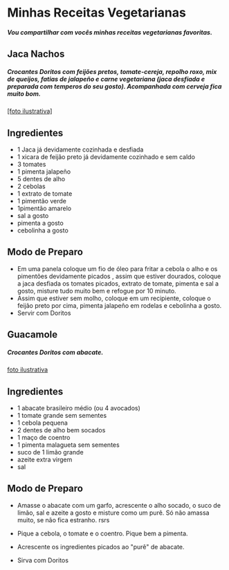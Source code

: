 # Minhas Receitas Vegetarianas

<h5>Vou compartilhar com vocês minhas receitas vegetarianas favoritas.</h5>



<h2>  Jaca Nachos
</h2>



<h5>Crocantes Doritos com feijões pretos, tomate-cereja, repolho roxo, mix de queijos, fatias de jalapeño e carne vegetariana (jaca desfiada e preparada com temperos do seu gosto). Acompanhada com cerveja fica muito bom.</h5>



<a href =(https://media.gazetadopovo.com.br/bomgourmet/2019/01/nachos-vegetariano-outback-c438b510.jpg) target="_blank" >[foto ilustrativa] </a>



<h2>Ingredientes</h2>

- 1 Jaca já devidamente cozinhada e desfiada
- 1 xicara de feijão preto já devidamente cozinhado e sem caldo
- 3 tomates
- 1 pimenta jalapeño
- 5 dentes de alho
- 2 cebolas
- 1 extrato de tomate
- 1 pimentão verde 
- 1pimentão amarelo 
-  sal a gosto 
- pimenta a gosto
- cebolinha a gosto



<h2>Modo de Preparo</h2>

- Em uma panela coloque um fio de óleo para fritar a cebola o alho e os pimentões devidamente picados   , assim que estiver dourados, coloque a jaca desfiada os tomates picados, extrato de tomate, pimenta e sal a gosto, misture tudo muito bem e refogue por 10 minuto.
- Assim que estiver sem molho, coloque em um recipiente, coloque o feijão preto por cima, pimenta jalapeño em rodelas e cebolinha a gosto.
- Servir com Doritos 





<h2>Guacamole
</h2>



<h5>Crocantes Doritos com abacate.</h5>



[foto ilustrativa](https://malasepanelas.com/wp-content/uploads/2020/07/guacamole.jpg)



<h2>Ingredientes</h2>



- 1 abacate brasileiro médio (ou 4 avocados)
- 1 tomate grande sem sementes
- 1 cebola pequena
- 2 dentes de alho bem socados
- 1 maço de coentro
- 1 pimenta malagueta sem sementes
- suco de 1 limão grande
- azeite extra virgem
- sal



<h2>Modo de Preparo</h2>



- Amasse o abacate com um garfo, acrescente o alho socado, o suco de limão, sal e azeite a gosto e misture como um purê. Só não amassa muito, se não fica estranho. rsrs 

- Pique a cebola, o tomate e o coentro. Pique bem a pimenta.

- Acrescente os ingredientes picados ao "purê" de abacate.

- Sirva com Doritos 
